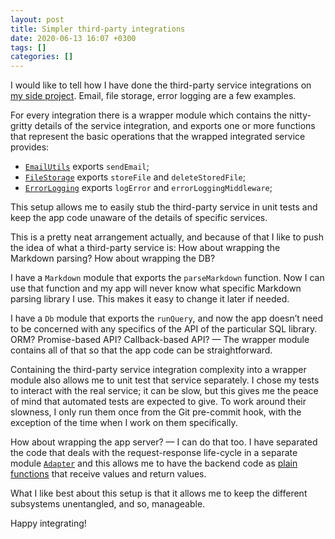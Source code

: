 ```yaml
---
layout: post
title: Simpler third-party integrations
date: 2020-06-13 16:07 +0300
tags: []
categories: []
---
```


I would like to tell how I have done the third-party service integrations on [my side project][1]. Email, file storage, error logging are a few examples.

[1]: https://github.com/gurdiga/repetitor.tsx/

For every integration there is a wrapper module which contains the nitty-gritty details of the service integration, and exports one or more functions that represent the basic operations that the wrapped integrated service provides:
- [`EmailUtils`][2] exports `sendEmail`;
- [`FileStorage`][3] exports `storeFile` and `deleteStoredFile`;
- [`ErrorLogging`][4] exports `logError` and `errorLoggingMiddleware`;

[2]: https://github.com/gurdiga/repetitor.tsx/blob/ad3cffa/backend/src/EmailUtils.ts
[3]: https://github.com/gurdiga/repetitor.tsx/blob/fbe1e8a/backend/src/FileStorage.ts
[4]: https://github.com/gurdiga/repetitor.tsx/blob/738cb65/backend/src/ErrorLogging.ts


This setup allows me to easily stub the third-party service in unit tests and keep the app code unaware of the details of specific services.

This is a pretty neat arrangement actually, and because of that I like to push the idea of what a third-party service is: How about wrapping the Markdown parsing? How about wrapping the DB?

I have a `Markdown` module that exports the `parseMarkdown` function. Now I can use that function and my app will never know what specific Markdown parsing library I use. This makes it easy to change it later if needed.

I have a `Db` module that exports the `runQuery`, and now the app doesn’t need to be concerned with any specifics of the API of the particular SQL library. ORM? Promise-based API? Callback-based API? — The wrapper module contains all of that so that the app code can be straightforward.

Containing the third-party service integration complexity into a wrapper module also allows me to unit test that service separately. I chose my tests to interact with the real service; it can be slow, but this gives me the peace of mind that automated tests are expected to give. To work around their slowness, I only run them once from the Git pre-commit hook, with the exception of the time when I work on them specifically.

How about wrapping the app server? — I can do that too. I have separated the code that deals with the request-response life-cycle in a separate module [`Adapter`][5] and this allows me to have the backend code as [plain functions][6] that receive values and return values.

[5]: https://github.com/gurdiga/repetitor.tsx/blob/4f340a7/backend/src/Express/Adapter.ts
[6]: https://github.com/gurdiga/repetitor.tsx/tree/88b01dc/backend/src/ScenarioHandlers

What I like best about this setup is that it allows me to keep the different subsystems unentangled, and so, manageable.

Happy integrating!
